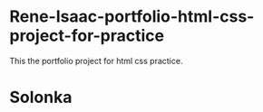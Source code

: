 # Rene-Isaac-portfolio-html-css-project-for-practice
This the portfolio project for html css practice. 

# Solonka
